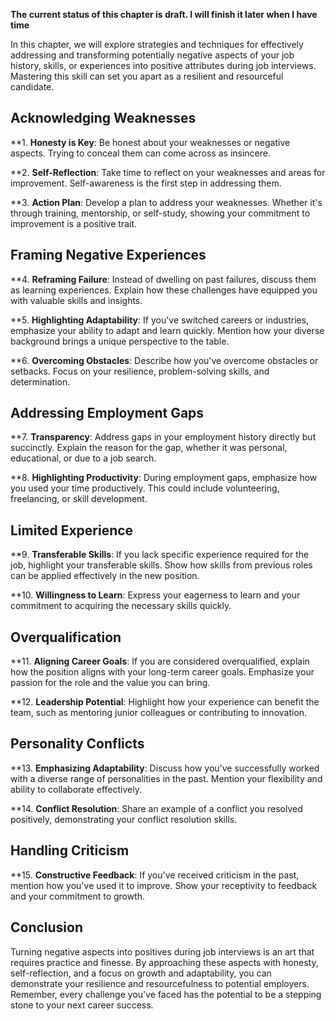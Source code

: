**The current status of this chapter is draft. I will finish it later when I have time**

In this chapter, we will explore strategies and techniques for effectively addressing and transforming potentially negative aspects of your job history, skills, or experiences into positive attributes during job interviews. Mastering this skill can set you apart as a resilient and resourceful candidate.

Acknowledging Weaknesses
------------------------

\*\*1. **Honesty is Key**: Be honest about your weaknesses or negative aspects. Trying to conceal them can come across as insincere.

\*\*2. **Self-Reflection**: Take time to reflect on your weaknesses and areas for improvement. Self-awareness is the first step in addressing them.

\*\*3. **Action Plan**: Develop a plan to address your weaknesses. Whether it's through training, mentorship, or self-study, showing your commitment to improvement is a positive trait.

Framing Negative Experiences
----------------------------

\*\*4. **Reframing Failure**: Instead of dwelling on past failures, discuss them as learning experiences. Explain how these challenges have equipped you with valuable skills and insights.

\*\*5. **Highlighting Adaptability**: If you've switched careers or industries, emphasize your ability to adapt and learn quickly. Mention how your diverse background brings a unique perspective to the table.

\*\*6. **Overcoming Obstacles**: Describe how you've overcome obstacles or setbacks. Focus on your resilience, problem-solving skills, and determination.

Addressing Employment Gaps
--------------------------

\*\*7. **Transparency**: Address gaps in your employment history directly but succinctly. Explain the reason for the gap, whether it was personal, educational, or due to a job search.

\*\*8. **Highlighting Productivity**: During employment gaps, emphasize how you used your time productively. This could include volunteering, freelancing, or skill development.

Limited Experience
------------------

\*\*9. **Transferable Skills**: If you lack specific experience required for the job, highlight your transferable skills. Show how skills from previous roles can be applied effectively in the new position.

\*\*10. **Willingness to Learn**: Express your eagerness to learn and your commitment to acquiring the necessary skills quickly.

Overqualification
-----------------

\*\*11. **Aligning Career Goals**: If you are considered overqualified, explain how the position aligns with your long-term career goals. Emphasize your passion for the role and the value you can bring.

\*\*12. **Leadership Potential**: Highlight how your experience can benefit the team, such as mentoring junior colleagues or contributing to innovation.

Personality Conflicts
---------------------

\*\*13. **Emphasizing Adaptability**: Discuss how you've successfully worked with a diverse range of personalities in the past. Mention your flexibility and ability to collaborate effectively.

\*\*14. **Conflict Resolution**: Share an example of a conflict you resolved positively, demonstrating your conflict resolution skills.

Handling Criticism
------------------

\*\*15. **Constructive Feedback**: If you've received criticism in the past, mention how you've used it to improve. Show your receptivity to feedback and your commitment to growth.

Conclusion
----------

Turning negative aspects into positives during job interviews is an art that requires practice and finesse. By approaching these aspects with honesty, self-reflection, and a focus on growth and adaptability, you can demonstrate your resilience and resourcefulness to potential employers. Remember, every challenge you've faced has the potential to be a stepping stone to your next career success.
